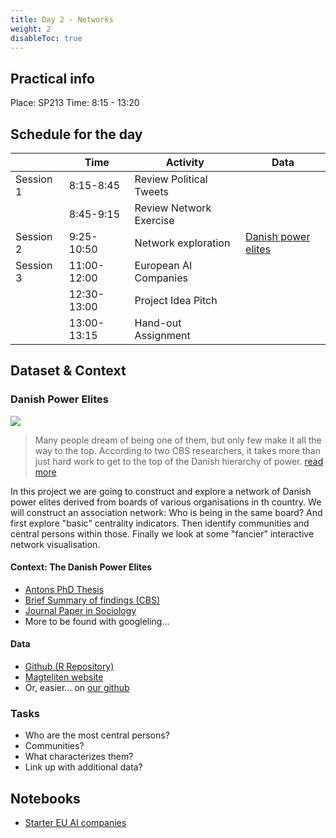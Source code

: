 ```yaml
---
title: Day 2 - Networks
weight: 2
disableToc: true
---
```


## Practical info

Place: SP213
Time: 8:15 - 13:20


## Schedule for the day

|           | Time        | Activity        | Data           |
|-----------|-------------|-----------------|----------------|
| Session 1 | 8:15-8:45   | Review Political Tweets  |  |
|           | 8:45-9:15   | Review Network Exercise  |  |
| Session 2 | 9:25-10:50  | Network exploration | [Danish power elites](https://github.com/SDS-AAU/SDS-master/raw/master/00_data/networks/elite_den17.csv) |
| Session 3 | 11:00-12:00  | European AI Companies|  |
|           | 12:30-13:00 | Project Idea Pitch| |
|           | 13:00-13:15 | Hand-out Assignment | |

## Dataset & Context

### Danish Power Elites

![](https://source.unsplash.com/GWe0dlVD9e0)

> Many people dream of being one of them, but only few make it all the way to the top. According to two CBS researchers, it takes more than just hard work to get to the top of the Danish hierarchy of power. [read more](https://www.cbs.dk/en/alumni/news/a-look-the-danish-power-elite)

In this project we are going to construct and explore a network of Danish power elites derived from boards of various organisations in th country.
We will construct an association network: Who is being in the same board? And first explore "basic" centrality indicators. Then identify communities and central persons within those. Finally we look at some "fancier" interactive network visualisation.


#### Context: The Danish Power Elites

* [Antons PhD Thesis](https://magtelite.dk/wp-content/uploads/2015/09/Anton-Grau-Larsen-PhD-Elites-in-Denmark.pdf)
* [Brief Summary of findings (CBS)](https://www.cbs.dk/en/alumni/news/a-look-the-danish-power-elite)
* [Journal Paper in Sociology](https://journals.sagepub.com/doi/abs/10.1177/0038038512454349)
* More to be found with googleling...

#### Data

* [Github (R Repository)](https://github.com/antongrau/eliter)
* [Magteliten website](https://magtelite.dk/data/)
* Or, easier... on [our github](https://github.com/SDS-AAU/SDS-master/raw/master/00_data/networks/elite_den17.csv)

### Tasks

* Who are the most central persons?
* Communities?
* What characterizes them?
* Link up with additional data?


## Notebooks

* [Starter EU AI companies](https://colab.research.google.com/github/SDS-AAU/DSBA-2022/blob/master/notebooks/M2_mapping_european_ai.ipynb)

<!---
* [Magteliten Analysis](https://colab.research.google.com/github/aaubs/ds-master/blob/main/notebooks/M2_power_elites.ipynb)

--->

